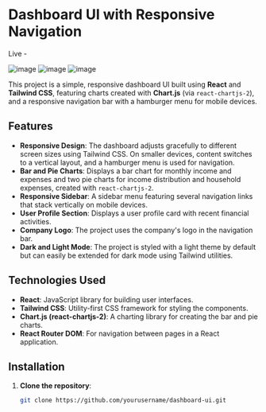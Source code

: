 # Dashboard UI with Responsive Navigation

Live - 

![image](https://github.com/user-attachments/assets/8ff7481c-d52c-4f43-a51a-549891dae7b8)
![image](https://github.com/user-attachments/assets/336f2e6f-e545-479b-bb8a-62be71791e81)
![image](https://github.com/user-attachments/assets/2ce6b083-7ffd-4e7f-b1c4-7a6df62fcde4)



This project is a simple, responsive dashboard UI built using **React** and **Tailwind CSS**, featuring charts created with **Chart.js** (via `react-chartjs-2`), and a responsive navigation bar with a hamburger menu for mobile devices.

## Features

- **Responsive Design**: The dashboard adjusts gracefully to different screen sizes using Tailwind CSS. On smaller devices, content switches to a vertical layout, and a hamburger menu is used for navigation.
- **Bar and Pie Charts**: Displays a bar chart for monthly income and expenses and two pie charts for income distribution and household expenses, created with `react-chartjs-2`.
- **Responsive Sidebar**: A sidebar menu featuring several navigation links that stack vertically on mobile devices.
- **User Profile Section**: Displays a user profile card with recent financial activities.
- **Company Logo**: The project uses the company's logo in the navigation bar.
- **Dark and Light Mode**: The project is styled with a light theme by default but can easily be extended for dark mode using Tailwind utilities.

## Technologies Used

- **React**: JavaScript library for building user interfaces.
- **Tailwind CSS**: Utility-first CSS framework for styling the components.
- **Chart.js (react-chartjs-2)**: A charting library for creating the bar and pie charts.
- **React Router DOM**: For navigation between pages in a React application.

## Installation

1. **Clone the repository**:

   ```bash
   git clone https://github.com/yourusername/dashboard-ui.git
